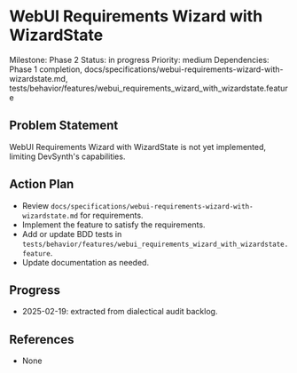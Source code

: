 # WebUI Requirements Wizard with WizardState
Milestone: Phase 2
Status: in progress
Priority: medium
Dependencies: Phase 1 completion, docs/specifications/webui-requirements-wizard-with-wizardstate.md, tests/behavior/features/webui_requirements_wizard_with_wizardstate.feature

## Problem Statement
WebUI Requirements Wizard with WizardState is not yet implemented, limiting DevSynth's capabilities.


## Action Plan
- Review `docs/specifications/webui-requirements-wizard-with-wizardstate.md` for requirements.
- Implement the feature to satisfy the requirements.
- Add or update BDD tests in `tests/behavior/features/webui_requirements_wizard_with_wizardstate.feature`.
- Update documentation as needed.

## Progress
- 2025-02-19: extracted from dialectical audit backlog.

## References
- None
